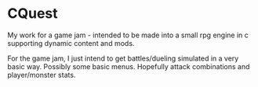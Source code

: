 # CQuest

My work for a game jam - intended to be made into a small rpg engine in c supporting dynamic content and mods.

For the game jam, I just intend to get battles/dueling simulated in a very basic way. Possibly some basic menus. Hopefully attack combinations and player/monster stats.

